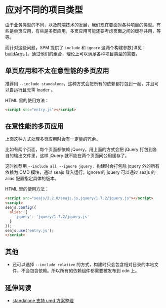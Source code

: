 
# 应对不同的项目类型

由于业务类型的不同，以及前端技术的发展，我们现在要面对各种项目的类型。有些是单页应用，有些是多页应用，多页应用可能还要考虑页面之间的缓存共用，等等。

而针对这些问题，SPM 提供了 `include` 和 `ignore` 这两个构建参数(详见：[buildArgs](package.json/buildArgs.md) )。通过他们的组合，理论上可以满足各种项目类型的需要。

## 单页应用和不太在意性能的多页应用

推荐用 `--include standalone`，这种方式会把所有的依赖都打包到一起，并且可以自运行且无需 loader 。

HTML 里的使用方法：

```html
<script src="entry.js"></script>
```

## 在意性能的多页应用

上面这种方式处理多页应用时会有一定量的冗余。

比如有两个页面，每个页面都依赖 jQuery，用上面的方式会把 jQuery 打包到各自的输出文件里，这样 jQuery 就不能在两个页面间公用缓存了。

这时推荐用 `--include all --ignore jquery`，构建时会打包除 jquery 外的所有依赖为 CMD 模块，通过 seajs 载入运行。ignore 的 jquery 可以通过 seajs 的 alias 配置指定具体的版本。

HTML 里的使用方法：

```html
<script src="seajs/2.2.0/seajs.js,jquery/1.7.2/jquery.js"></script>
<script>
seajs.config({
  alias: {
    'jquery': 'jquery/1.7.2/jquery.js'
  }
});
seajs.use('entry.js');
</script>
```

## 其他

- 还可以选择 `--include relative` 的方式，构建时只会包含相对目录的本地文件，不会包含依赖。所以所有的依赖组件都需要被发布到 cdn 上。

## 延伸阅读

- [standalone 支持 umd 方案整理](https://github.com/spmjs/spm/issues/892)
